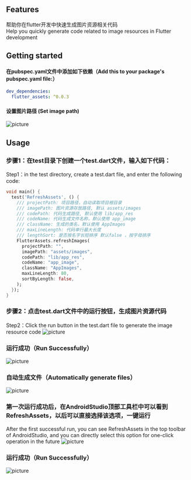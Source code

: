 
## Features

帮助你在flutter开发中快速生成图片资源相关代码    
Help you quickly generate code related to image resources in Flutter development

## Getting started

#### 在pubspec.yaml文件中添加如下依赖（Add this to your package's pubspec.yaml file:）   

```yaml
dev_dependencies:
  flutter_assets: ^0.0.3
```

#### 设置图片路径 (Set image path)   
   
![picture](jp0.png)


## Usage

### 步骤1：在test目录下创建一个test.dart文件，输入如下代码：
Step1：in the test directory, create a test.dart file, and enter the following code:

```dart
void main() {
  test('RefreshAssets', () {
    /// projectPath: 项目路径，自动读取项目根目录
    /// imagePath: 图片资源存放路径, 默认 assets/images
    /// codePath: 代码生成路径, 默认使用 lib/app_res
    /// codeName: 代码生成文件名称，默认使用 app_image
    /// className: 生成的类名，默认使用 AppImages
    /// maxLineLength: 代码单行最大长度
    /// lengthSort: 是否按名字长短排序 默认false ，按字母排序
    FlutterAssets.refreshImages(
      projectPath: "",
      imagePath: "assets/images",
      codePath: "lib/app_res",
      codeName: "app_image",
      className: "AppImages",
      maxLineLength: 80,
      sortByLength: false, 
    );
  });
}
```

### 步骤2：点击test.dart文件中的运行按钮，生成图片资源代码
Step2：Click the run button in the test.dart file to generate the image resource code
![picture](jp1.png)

### 运行成功（Run Successfully）
![picture](jp2.png)

### 自动生成文件（Automatically generate files）
![picture](jp2-1.png)


### 第一次运行成功后，在AndroidStudio顶部工具栏中可以看到RefreshAssets，以后可以直接选择该选项，一键运行
After the first successful run, you can see RefreshAssets in the top toolbar of AndroidStudio, and you can directly select this option for one-click operation in the future
![picture](jp3.png)

### 运行成功（Run Successfully）
![picture](jp4.png)




